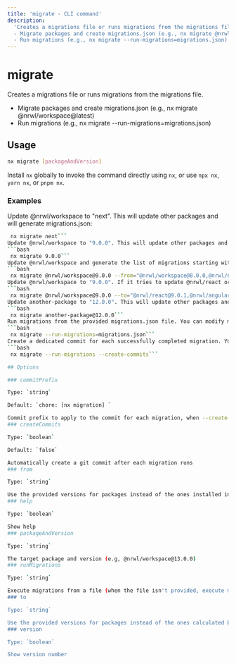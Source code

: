 ```yaml
---
title: 'migrate - CLI command'
description:
  'Creates a migrations file or runs migrations from the migrations file.
  - Migrate packages and create migrations.json (e.g., nx migrate @nrwl/workspace@latest)
  - Run migrations (e.g., nx migrate --run-migrations=migrations.json)'
---
```


# migrate

Creates a migrations file or runs migrations from the migrations file.

- Migrate packages and create migrations.json (e.g., nx migrate @nrwl/workspace@latest)
- Run migrations (e.g., nx migrate --run-migrations=migrations.json)

## Usage

```bash
nx migrate [packageAndVersion]
```

Install `nx` globally to invoke the command directly using `nx`, or use `npx nx`, `yarn nx`, or `pnpm nx`.

### Examples

Update @nrwl/workspace to "next". This will update other packages and will generate migrations.json:

````bash
 nx migrate next```
Update @nrwl/workspace to "9.0.0". This will update other packages and will generate migrations.json:
```bash
 nx migrate 9.0.0```
Update @nrwl/workspace and generate the list of migrations starting with version 8.0.0 of @nrwl/workspace and @nrwl/node, regardless of what installed locally:
```bash
 nx migrate @nrwl/workspace@9.0.0 --from="@nrwl/workspace@8.0.0,@nrwl/node@8.0.0"```
Update @nrwl/workspace to "9.0.0". If it tries to update @nrwl/react or @nrwl/angular, use version "9.0.1":
```bash
 nx migrate @nrwl/workspace@9.0.0 --to="@nrwl/react@9.0.1,@nrwl/angular@9.0.1"```
Update another-package to "12.0.0". This will update other packages and will generate migrations.json file:
```bash
 nx migrate another-package@12.0.0```
Run migrations from the provided migrations.json file. You can modify migrations.json and run this command many times:
```bash
 nx migrate --run-migrations=migrations.json```
Create a dedicated commit for each successfully completed migration. You can customize the prefix used for each commit by additionally setting --commit-prefix="PREFIX_HERE ":
```bash
 nx migrate --run-migrations --create-commits```

## Options

### commitPrefix

Type: `string`

Default: `chore: [nx migration] `

Commit prefix to apply to the commit for each migration, when --create-commits is enabled
### createCommits

Type: `boolean`

Default: `false`

Automatically create a git commit after each migration runs
### from

Type: `string`

Use the provided versions for packages instead of the ones installed in node_modules (e.g., --from="@nrwl/react:12.0.0,@nrwl/js:12.0.0")
### help

Type: `boolean`

Show help
### packageAndVersion

Type: `string`

The target package and version (e.g, @nrwl/workspace@13.0.0)
### runMigrations

Type: `string`

Execute migrations from a file (when the file isn't provided, execute migrations from migrations.json)
### to

Type: `string`

Use the provided versions for packages instead of the ones calculated by the migrator (e.g., --to="@nrwl/react:12.0.0,@nrwl/js:12.0.0")
### version

Type: `boolean`

Show version number
````
